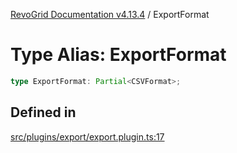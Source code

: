 [RevoGrid Documentation v4.13.4](README.md) / ExportFormat

# Type Alias: ExportFormat

```ts
type ExportFormat: Partial<CSVFormat>;
```

## Defined in

[src/plugins/export/export.plugin.ts:17](https://github.com/revolist/revogrid/blob/325e86c31155d90566dec588c08b121b0ae7657a/src/plugins/export/export.plugin.ts#L17)
